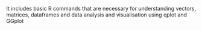 It includes basic R commands that are necessary for understanding vectors, matrices, dataframes and data analysis and visualisation using qplot and GGplot
